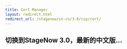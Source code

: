 ```yaml
---
title: Cert Manager
layout: redirect.html
redirect_url: /stagenow/sn-cn/3-0/csp/cert/
---
```


## 切换到StageNow 3.0，最新的中文版...

